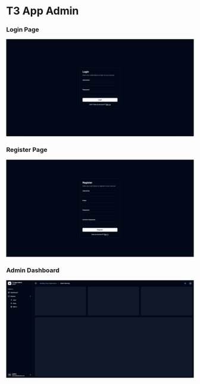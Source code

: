 # T3 App Admin

### Login Page

![login](login.png)

### Register Page

![register](register.png)

### Admin Dashboard

![dashboard](dashboard.png)

